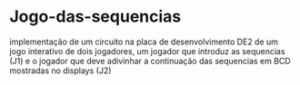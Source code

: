 # Jogo-das-sequencias
implementação de um circuito na placa de desenvolvimento DE2 de um jogo interativo de dois jogadores, um jogador que introduz as sequencias (J1) e o jogador que deve adivinhar a continuação das sequencias em BCD mostradas no displays (J2)
